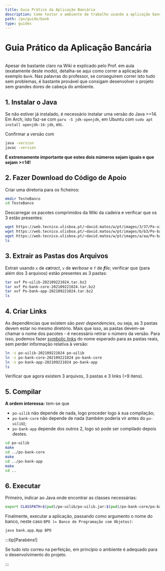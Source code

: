 ```yaml
---
title: Guia Prático da Aplicação Bancária
description: Como testar o ambiente de trabalho usando a aplicação bancária de exemplo
path: /po/guide/bank
type: guides
---
```


# Guia Prático da Aplicação Bancária

```toc

```

Apesar de bastante claro na Wiki e explicado pelo Prof. em aula (exatamente deste modo), detalha-se aqui como correr a aplicação de exemplo `Bank`. Nas palavras do professor, se conseguirem correr isto tudo sem problemas, é bastante provável que consigam desenvolver o projeto sem grandes dores de cabeça do ambiente.

## 1. Instalar o Java

Se não estiver já instalado, é necessário instalar uma versão do Java >=14. Em Arch, isto faz-se com `paru -S jdk-openjdk`, em Ubuntu com `sudo apt install openjdk-16-jdk`, etc.

Confirmar a versão com

```sh
java -version
javac -version
```

**É extremamente importante que estes dois números sejam iguais e que sejam >=14!**

## 2. Fazer Download do Código de Apoio

Criar uma diretoria para os ficheiros:

```sh
mkdir TesteBanco
cd TesteBanco
```

Descarregar os pacotes comprimidos da Wiki da cadeira e verificar que os 3 estão presentes:

```sh
wget https://web.tecnico.ulisboa.pt/~david.matos/w/pt/images/3/37/Po-uilib-202109221024.tar.bz2
wget https://web.tecnico.ulisboa.pt/~david.matos/w/pt/images/b/b3/Po-bank-core-202109221024.tar.bz2
wget https://web.tecnico.ulisboa.pt/~david.matos/w/pt/images/a/aa/Po-bank-app-202109221024.tar.bz2
ls
```

## 3. Extrair as Pastas dos Arquivos

Extrair usando `x` de _e**x**tract_, `v` de _**v**erbose_ e `f` de _**f**ile_; verificar que (para além dos 3 arquivos) estão presentes as 3 pastas:

```sh
tar xvf Po-uilib-202109221024.tar.bz2
tar xvf Po-bank-core-202109221024.tar.bz2
tar xvf Po-bank-app-202109221024.tar.bz2
ls
```

## 4. Criar Links

As dependências que existem são _peer dependencies_, ou seja, as 3 pastas devem estar no mesmo diretório. Mais que isso, as pastas devem-se chamar o nome dos pacotes - é necessário retirar o número da versão. Para isso, podemos fazer [symbolic links](https://en.wikipedia.org/wiki/Symbolic_link) do nome esperado para as pastas reais, sem perder informação relativa à versão:

```sh
ln -s po-uilib-202109221024 po-uilib
ln -s po-bank-core-202109221024 po-bank-core
ln -s po-bank-app-202109221024 po-bank-app
ls
```

Verificar que agora existem 3 arquivos, 3 pastas e 3 links (=9 itens).

## 5. Compilar

**A ordem interessa:** tem-se que

- `po-uilib` não depende de nada, logo proceder logo à sua compilação;
- `po-bank-core` não depende de nada (também poderia vir antes do `po-uilib`);
- `po-bank-app` depende dos outros 2, logo só pode ser compilado depois destes.

```sh
cd po-uilib
make
cd ../po-bank-core
make
cd ../po-bank-app
make
cd ..
```

## 6. Executar

Primeiro, indicar ao Java onde encontrar as classes necessárias:

```sh
export CLASSPATH=$(pwd)/po-uilib/po-uilib.jar:$(pwd)/po-bank-core/po-bank-core.jar:$(pwd)/po-bank-app/po-bank-app.jar
```

Finalmente, executar a aplicação, passando como argumento o nome do banco, neste caso `BPO (= Banco de Programação com Objetos)`:

```sh
java bank.app.App BPO
```

:::tip[Parabéns!]

Se tudo isto correu na perfeição, em princípio o ambiente é adequado para o desenvolvimento do projeto.

:::
